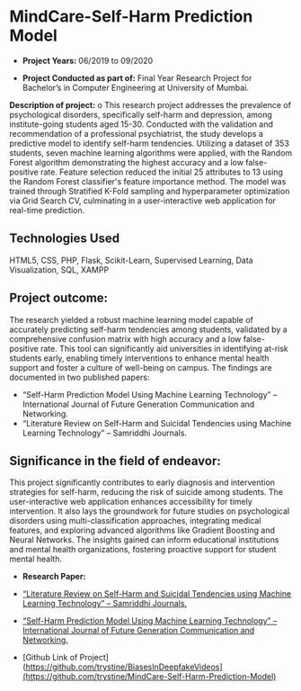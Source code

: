# MindCare-Self-Harm Prediction Model

-	**Project Years:** 06/2019 to 09/2020

-	**Project Conducted as part of:** Final Year Research Project for Bachelor’s in Computer Engineering at University of Mumbai.

**Description of project:** 
o	This research project addresses the prevalence of psychological disorders, specifically self-harm and depression, among institute-going students aged 15-30. Conducted with the validation and recommendation of a professional psychiatrist, the study develops a predictive model to identify self-harm tendencies. Utilizing a dataset of 353 students, seven machine learning algorithms were applied, with the Random Forest algorithm demonstrating the highest accuracy and a low false-positive rate. Feature selection reduced the initial 25 attributes to 13 using the Random Forest classifier's feature importance method. The model was trained through Stratified K-Fold sampling and hyperparameter optimization via Grid Search CV, culminating in a user-interactive web application for real-time prediction.

## Technologies Used
HTML5, CSS, PHP, Flask, Scikit-Learn, Supervised Learning, Data Visualization, SQL, XAMPP

## Project outcome: 
The research yielded a robust machine learning model capable of accurately predicting self-harm tendencies among students, validated by a comprehensive confusion matrix with high accuracy and a low false-positive rate. This tool can significantly aid universities in identifying at-risk students early, enabling timely interventions to enhance mental health support and foster a culture of well-being on campus. The findings are documented in two published papers:
- “Self-Harm Prediction Model Using Machine Learning Technology” – International Journal of Future Generation Communication and Networking.
- “Literature Review on Self-Harm and Suicidal Tendencies using Machine Learning Technology” – Samriddhi Journals.

## Significance in the field of endeavor: 
This project significantly contributes to early diagnosis and intervention strategies for self-harm, reducing the risk of suicide among students. The user-interactive web application enhances accessibility for timely intervention. It also lays the groundwork for future studies on psychological disorders using multi-classification approaches, integrating medical features, and exploring advanced algorithms like Gradient Boosting and Neural Networks. The insights gained can inform educational institutions and mental health organizations, fostering proactive support for student mental health.

-	**Research Paper:** 
- [“Literature Review on Self-Harm and Suicidal Tendencies using Machine Learning Technology” – Samriddhi Journals.](
https://www.smsjournals.com/index.php/SAMRIDDHI/article/view/1926/855)
- [“Self-Harm Prediction Model Using Machine Learning Technology” – International Journal of Future Generation Communication and Networking.](https://www.academia.edu/download/112785649/9013.pdf)

- [Github Link of Project](https://github.com/trystine/BiasesInDeepfakeVideos](https://github.com/trystine/MindCare-Self-Harm-Prediction-Model)

